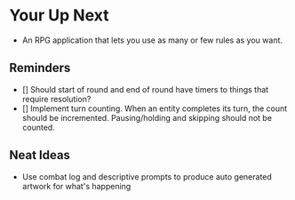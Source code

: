 # Your Up Next
- An RPG application that lets you use as many or few rules as you want.

## Reminders
- [] Should start of round and end of round have timers to things that require resolution?
- [] Implement turn counting. When an entity completes its turn, the count should be incremented. 
Pausing/holding and skipping should not be counted.

## Neat Ideas
- Use combat log and descriptive prompts to produce auto generated artwork for what's happening